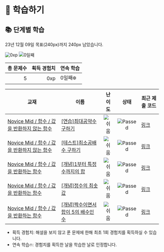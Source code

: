 # 📖 학습하기

## 📚 단계별 학습
23년 12월 09일 목표(240px)까지 240px 남았습니다.

![0xp](https://img.shields.io/badge/EXP-0xp-%235cb85c.svg?for-the-badge)
![0일째](https://img.shields.io/badge/연속학습-0일째-%23E34F26.svg?for-the-badge)

|총 문제수|획득 경험치|연속 학습|
|---:|---:|---|
5|0xp|0일째❄️|

|교재|이름|난이도|상태|최근 제출 코드|
|---|---|:---:|:---:|---|
|[Novice Mid / 함수 / 값을 반환하지 않는 함수](https://www.codetree.ai/missions?missionId=5)|[[연습]최대공약수 구하기](https://www.codetree.ai/missions/5/problems/find-the-greatest-common-divisor)|![쉬움][easy]|![Passed][passed]|[링크](https://github.com/elenaisnanocat/codetree-TILs/blob/main/231209/%EC%B5%9C%EB%8C%80%EA%B3%B5%EC%95%BD%EC%88%98%20%EA%B5%AC%ED%95%98%EA%B8%B0/find-the-greatest-common-divisor.cpp)|
|[Novice Mid / 함수 / 값을 반환하지 않는 함수](https://www.codetree.ai/missions?missionId=5)|[[테스트]최소공배수 구하기](https://www.codetree.ai/missions/5/problems/find-the-least-common-multiple)|![쉬움][easy]|![Passed][passed]|[링크](https://github.com/elenaisnanocat/codetree-TILs/blob/main/231209/%EC%B5%9C%EC%86%8C%EA%B3%B5%EB%B0%B0%EC%88%98%20%EA%B5%AC%ED%95%98%EA%B8%B0/find-the-least-common-multiple.cpp)|
|[Novice Mid / 함수 / 값을 반환하는 함수](https://www.codetree.ai/missions?missionId=5)|[[개념]1부터 특정 수까지의 합](https://www.codetree.ai/missions/5/problems/sum-from-1-to-a-certain-number)|![쉬움][easy]|![Passed][passed]|[링크](https://github.com/elenaisnanocat/codetree-TILs/blob/main/231209/1%EB%B6%80%ED%84%B0%20%ED%8A%B9%EC%A0%95%20%EC%88%98%EA%B9%8C%EC%A7%80%EC%9D%98%20%ED%95%A9/sum-from-1-to-a-certain-number.cpp)|
|[Novice Mid / 함수 / 값을 반환하는 함수](https://www.codetree.ai/missions?missionId=5)|[[개념]정수의 최솟값](https://www.codetree.ai/missions/5/problems/minimum-value-of-an-integer)|![쉬움][easy]|![Passed][passed]|[링크](https://github.com/elenaisnanocat/codetree-TILs/blob/main/231209/%EC%A0%95%EC%88%98%EC%9D%98%20%EC%B5%9C%EC%86%9F%EA%B0%92/minimum-value-of-an-integer.cpp)|
|[Novice Mid / 함수 / 값을 반환하는 함수](https://www.codetree.ai/missions?missionId=5)|[[개념]짝수이면서 합이 5의 배수인 수](https://www.codetree.ai/missions/5/problems/an-even-number-with-a-multiple-of-5-in-the-sum)|![쉬움][easy]|![Passed][passed]|[링크](https://github.com/elenaisnanocat/codetree-TILs/blob/main/231209/%EC%A7%9D%EC%88%98%EC%9D%B4%EB%A9%B4%EC%84%9C%20%ED%95%A9%EC%9D%B4%205%EC%9D%98%20%EB%B0%B0%EC%88%98%EC%9D%B8%20%EC%88%98/an-even-number-with-a-multiple-of-5-in-the-sum.cpp)|


* 획득 경험치: 해설을 보지 않고 푼 문제에 한해 최초 1회 경험치를 획득하실 수 있습니다.
* 연속 학습:fire:: 경험치를 획득한 날을 학습한 날로 인정합니다.










[b5]: https://img.shields.io/badge/Bronze_5-%235D3E31.svg
[b4]: https://img.shields.io/badge/Bronze_4-%235D3E31.svg
[b3]: https://img.shields.io/badge/Bronze_3-%235D3E31.svg
[b2]: https://img.shields.io/badge/Bronze_2-%235D3E31.svg
[b1]: https://img.shields.io/badge/Bronze_1-%235D3E31.svg
[s5]: https://img.shields.io/badge/Silver_5-%23394960.svg
[s4]: https://img.shields.io/badge/Silver_4-%23394960.svg
[s3]: https://img.shields.io/badge/Silver_3-%23394960.svg
[s2]: https://img.shields.io/badge/Silver_2-%23394960.svg
[s1]: https://img.shields.io/badge/Silver_1-%23394960.svg
[g5]: https://img.shields.io/badge/Gold_5-%23FFC433.svg
[g4]: https://img.shields.io/badge/Gold_4-%23FFC433.svg
[g3]: https://img.shields.io/badge/Gold_3-%23FFC433.svg
[g2]: https://img.shields.io/badge/Gold_2-%23FFC433.svg
[g1]: https://img.shields.io/badge/Gold_1-%23FFC433.svg
[p5]: https://img.shields.io/badge/Platinum_5-%2376DDD8.svg
[p4]: https://img.shields.io/badge/Platinum_4-%2376DDD8.svg
[p3]: https://img.shields.io/badge/Platinum_3-%2376DDD8.svg
[p2]: https://img.shields.io/badge/Platinum_2-%2376DDD8.svg
[p1]: https://img.shields.io/badge/Platinum_1-%2376DDD8.svg
[passed]: https://img.shields.io/badge/Passed-%23009D27.svg
[failed]: https://img.shields.io/badge/Failed-%23D24D57.svg
[easy]: https://img.shields.io/badge/쉬움-%235cb85c.svg?for-the-badge
[medium]: https://img.shields.io/badge/보통-%23FFC433.svg?for-the-badge
[hard]: https://img.shields.io/badge/어려움-%23D24D57.svg?for-the-badge